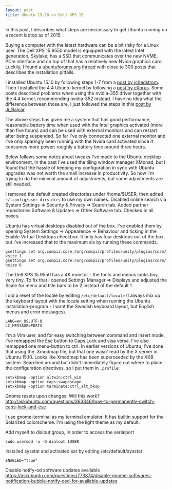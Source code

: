```yaml
---
layout: post
title: Ubuntu 15.10 on Dell XPS 15
---
```

<!-- excerpt start -->
In this post, I describes what steps are neccessary to get Ubuntu running on a  recent laptop as of 2015.
<!-- excerpt end -->

Buying a computer with the latest hardware can be a bit risky for a Linux user.  The Dell XPS 15 9550 model is equipped with the latest Intel generation, Skylake; has a SSD that communicates over the new NVME, PCIe interface and on top of that has a relatively new Nvida graphics card. Luckily, I found a [ubuntuforums.org thread][forumthread] with close to 300 posts that describes the installation pitfalls.

I installed Ubuntu 15.10 by following steps 1-7 from a [post by jchedstrom][install]. Then I installed the 4.4 Ubuntu kernel by following a [post by eXorus][kernel]. Some posts described problems when using the nvidia-355 driver together with the 4.4 kernel, recommending nvidia-352 instead. I have no idea what the difference between those are, I just followed the steps in this [post by Ji_Balcar][nvidia]

[forumthread]: http://ubuntuforums.org/showthread.php?t=2301071
[install]: http://ubuntuforums.org/showthread.php?t=2301071&p=13382949#post13382949
[kernel]: htp://ubuntuforums.org/showthread.php?t=2301071&page=21&p=13425368#post13425368
[nvidia]:http://ubuntuforums.org/showthread.php?t=2301071&page=22&p=13429727#post13429727

The above steps has given me a system that has good performance, reasonable battery time when used with the Intel graphics activated (more than five hours) and can be used with external monitors and can restart after being suspended.  So far I've only connected one external monitor and I've only sparingly been running with the Nvida card activated since it consumes more power; roughly a battery time around three hours.

Below follows some notes about tweaks I've made to the Ubuntu desktop environment. In the past I've used the tiling window manager XMonad, but I found that the hassle of keeping my configuration in sync with Ubuntu upgrades was not worth the small increase in productivity. So now I'm trying to do the minimal amount of adjustments, but some adjustments are still needed.

I removed the default created directories under /home/$USER, then edited `~/.config/user-dirs.dirs` to use my own names. Disabled online search via System Settings => Security & Privacy => Search tab. Added partner repositories Software & Updates => Other Software tab. Checked in all boxes.

Ubuntu has virtual desktops disabled out of the box. I've enabled them by opening System Settings => Appearence => Behaviour and ticking in the Enable Virtual Desktops checkbox. It only has four desktops out of the box, but I've increased that to the maximum six by running these commands.

    gsettings set org.compiz.core:/org/compiz/profiles/unity/plugins/core/ vsize 1
    gsettings set org.compiz.core:/org/compiz/profiles/unity/plugins/core/ hsize 6

The Dell XPS 15 9550 has a 4K monitor - the fonts and menus looks tiny, very tiny. To fix that I opened Settings Manager => Displays and adjusted the Scale for menu and title bars to be 2 instead of the default 1.

I did a reset of the locale by editing `/etc/default/locale` (I always mix up the keyboard layout with the locale setting when running the Ubuntu installation-program - I want the Swedish keyboard layout, but English menus and error messages).

    LANG=en_US.UTF-8
    LC_MESSAGE=POSIX

I'm a Vim user, and for easy switching between command and insert mode, I've remapped the Esc button to Caps Lock and visa versa. I've also remapped one menu-button to ctrl. In earlier versions of Ubuntu, I've done that using the .Xmodmap file, but that one wasn' read by the X server in Ubuntu 15.10. Looks like Xmodmap has been superceeded by the XKB system. Searched around but didn't immediately figure out where to place the configuration directives, so I put them in `.profile`:

    setxkbmap -option altwin:ctrl_win
    setxkbmap -option caps:swapescape
    setxkbmap -option terminate:ctrl_alt_bksp

Gnome resets upon changes. Will this work?  http://askubuntu.com/questions/363346/how-to-permanently-switch-caps-lock-and-esc

I use gnome-terminal as my terminal emulator. It has builtin support for the Solarized colorscheme. I'm using the light theme as my default.

Add myself to dialout group, in order to access the serialport

    sudo usermod -a -G dialout $USER

Installed sysstat and activated sar by editing /etc/default/sysstat
    
    ENABLED="true"

Disable notify-od software updates available
https://askubuntu.com/questions/773874/disable-gnome-softwares-notification-bubble-notify-osd-for-available-updates
